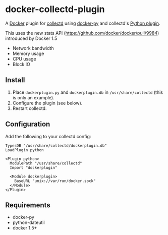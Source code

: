docker-collectd-plugin
=====================

A [Docker](http://docker.io) plugin for [collectd](http://collectd.org) using [docker-py](https://github.com/docker/docker-py) and collectd's [Python plugin](http://collectd.org/documentation/manpages/collectd-python.5.shtml).

This uses the new stats API (https://github.com/docker/docker/pull/9984) introduced by Docker 1.5

 * Network bandwidth
 * Memory usage
 * CPU usage
 * Block IO

Install
-------
 1. Place `dockerplugin.py` and `dockerplugin.db` in `/usr/share/collectd` (this is only an example).
 2. Configure the plugin (see below).
 3. Restart collectd.

Configuration
-------------
Add the following to your collectd config:

    TypesDB "/usr/share/collectd/dockerplugin.db"
    LoadPlugin python

    <Plugin python>
      ModulePath "/usr/share/collectd"
      Import "dockerplugin"

      <Module dockerplugin>
        BaseURL "unix://var/run/docker.sock"
      </Module>
    </Plugin>

Requirements
------------
 * docker-py
 * python-dateutil
 * docker 1.5+
